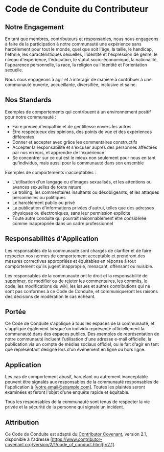 # Code de Conduite du Contributeur

## Notre Engagement

En tant que membres, contributeurs et responsables, nous nous engageons à faire de la participation à notre communauté une expérience sans harcèlement pour tout le monde, quel que soit l'âge, la taille, le handicap, l'ethnie, les caractéristiques sexuelles, l'identité et l'expression de genre, le niveau d'expérience, l'éducation, le statut socio-économique, la nationalité, l'apparence personnelle, la race, la religion ou l'identité et l'orientation sexuelle.

Nous nous engageons à agir et à interagir de manière à contribuer à une communauté ouverte, accueillante, diversifiée, inclusive et saine.

## Nos Standards

Exemples de comportements qui contribuent à un environnement positif pour notre communauté :

*   Faire preuve d'empathie et de gentillesse envers les autres
*   Être respectueux des opinions, des points de vue et des expériences différentes
*   Donner et accepter avec grâce les commentaires constructifs
*   Accepter la responsabilité et s'excuser auprès des personnes affectées par nos erreurs, et apprendre de l'expérience
*   Se concentrer sur ce qui est le mieux non seulement pour nous en tant qu'individus, mais aussi pour la communauté dans son ensemble

Exemples de comportements inacceptables :

*   L'utilisation d'un langage ou d'images sexualisés, et les attentions ou avances sexuelles de toute nature
*   Le trolling, les commentaires insultants ou désobligeants, et les attaques personnelles ou politiques
*   Le harcèlement public ou privé
*   La publication d'informations privées d'autrui, telles que des adresses physiques ou électroniques, sans leur permission explicite
*   Toute autre conduite qui pourrait raisonnablement être considérée comme inappropriée dans un cadre professionnel

## Responsabilités d'Application

Les responsables de la communauté sont chargés de clarifier et de faire respecter nos normes de comportement acceptable et prendront des mesures correctives appropriées et équitables en réponse à tout comportement qu'ils jugent inapproprié, menaçant, offensant ou nuisible.

Les responsables de la communauté ont le droit et la responsabilité de supprimer, de modifier ou de rejeter les commentaires, les commits, le code, les modifications du wiki, les issues et autres contributions qui ne sont pas conformes à ce Code de Conduite, et communiqueront les raisons des décisions de modération le cas échéant.

## Portée

Ce Code de Conduite s'applique à tous les espaces de la communauté, et s'applique également lorsque'un individu représente officiellement la communauté dans des espaces publics. Des exemples de représentation de notre communauté incluent l'utilisation d'une adresse e-mail officielle, la publication via un compte de médias sociaux officiel, ou le fait d'agir en tant que représentant désigné lors d'un événement en ligne ou hors ligne.

## Application

Les cas de comportement abusif, harcelant ou autrement inacceptable peuvent être signalés aux responsables de la communauté responsables de l'application à [votre.email@example.com]. Toutes les plaintes seront examinées et feront l'objet d'une enquête rapide et équitable.

Tous les responsables de la communauté sont tenus de respecter la vie privée et la sécurité de la personne qui signale un incident.

## Attribution

Ce Code de Conduite est adapté du [Contributor Covenant][homepage], version 2.1, disponible à l'adresse [https://www.contributor-covenant.org/version/2/1/code_of_conduct.html][v2.1].

[homepage]: https://www.contributor-covenant.org
[v2.1]: https://www.contributor-covenant.org/version/2/1/code_of_conduct.html
